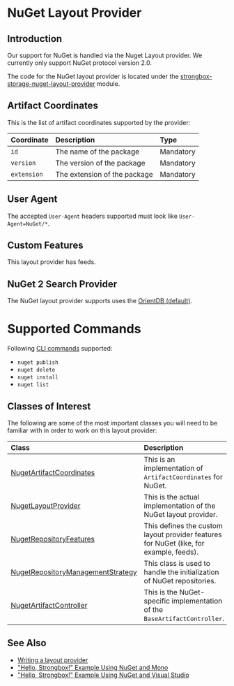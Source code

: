 # NuGet Layout Provider

## Introduction

Our support for NuGet is handled via the Nuget Layout provider.
We currently only support NuGet protocol version 2.0.  
  
The code for the NuGet layout provider is located under the [strongbox-storage-nuget-layout-provider] module.

## Artifact Coordinates

This is the list of artifact coordinates supported by the provider:

| Coordinate | Description | Type |
|:-----------|:------------|:-----|
| `id` | The name of the package | Mandatory |
| `version` | The version of the package | Mandatory |
| `extension` | The extension of the package | Mandatory |

## User Agent

The accepted `User-Agent` headers supported must look like `User-Agent=NuGet/*`.

## Custom Features

This layout provider has feeds.

## NuGet 2 Search Provider

The NuGet layout provider supports uses the [OrientDB (default)](../search-providers#orientdbsearchprovider).

# Supported Commands

Following [CLI commands](https://docs.microsoft.com/ru-ru/nuget/tools/nuget-exe-cli-reference#commands-and-applicability) supported:

- `nuget publish`
- `nuget delete`
- `nuget install`
- `nuget list`

## Classes of Interest

The following are some of the most important classes you will need to be familiar with in order to work on this layout provider:

| Class | Description |
|:-----------|:------------|
| [NugetArtifactCoordinates](https://github.com/strongbox/strongbox/blob/master/strongbox-storage/strongbox-storage-layout-providers/strongbox-storage-nuget-layout-provider/src/main/java/org/carlspring/strongbox/artifact/coordinates/NugetArtifactCoordinates.java) | This is an implementation of `ArtifactCoordinates` for NuGet. |
| [NugetLayoutProvider](https://github.com/strongbox/strongbox/blob/master/strongbox-storage/strongbox-storage-layout-providers/strongbox-storage-nuget-layout-provider/src/main/java/org/carlspring/strongbox/providers/layout/NugetLayoutProvider.java) | This is the actual implementation of the NuGet layout provider. |
| [NugetRepositoryFeatures](https://github.com/strongbox/strongbox/blob/master/strongbox-storage/strongbox-storage-layout-providers/strongbox-storage-nuget-layout-provider/src/main/java/org/carlspring/strongbox/repository/NugetRepositoryFeatures.java) | This defines the custom layout provider features for NuGet (like, for example, feeds). |
| [NugetRepositoryManagementStrategy](https://github.com/strongbox/strongbox/blob/master/strongbox-storage/strongbox-storage-layout-providers/strongbox-storage-nuget-layout-provider/src/main/java/org/carlspring/strongbox/repository/NugetRepositoryManagementStrategy.java) | This class is used to handle the initialization of NuGet repositories. |
| [NugetArtifactController](https://github.com/strongbox/strongbox/blob/master/strongbox-web-core/src/main/java/org/carlspring/strongbox/controllers/nuget/NugetArtifactController.java) | This is the NuGet-specific implementation of the `BaseArtifactController`. |

## See Also
* [Writing a layout provider]
* ["Hello, Strongbox!" Example Using NuGet and Mono](https://github.com/strongbox/strongbox-examples/tree/master/hello-strongbox-nuget-mono)
* ["Hello, Strongbox!" Example Using NuGet and Visual Studio](https://github.com/strongbox/strongbox-examples/tree/master/hello-strongbox-nuget-visual-studio)


[Writing a layout provider]: ./how-to-implement-your-own-repository-format.md
[strongbox-storage-nuget-layout-provider]: https://github.com/strongbox/strongbox/tree/master/strongbox-storage/strongbox-storage-layout-providers/strongbox-storage-nuget-layout-provider
[NugetArtifactCoordinates]: https://github.com/strongbox/strongbox/blob/master/strongbox-storage/strongbox-storage-layout-providers/strongbox-storage-nuget-layout-provider/src/main/java/org/carlspring/strongbox/artifact/coordinates/NugetArtifactCoordinates.java
[NugetLayoutProvider]: https://github.com/strongbox/strongbox/blob/master/strongbox-storage/strongbox-storage-layout-providers/strongbox-storage-nuget-layout-provider/src/main/java/org/carlspring/strongbox/providers/layout/NugetLayoutProvider.java
[NugetRepositoryFeatures]: https://github.com/strongbox/strongbox/blob/master/strongbox-storage/strongbox-storage-layout-providers/strongbox-storage-nuget-layout-provider/src/main/java/org/carlspring/strongbox/repository/NugetRepositoryFeatures.java
[NugetRepositoryManagementStrategy]: https://github.com/strongbox/strongbox/blob/master/strongbox-storage/strongbox-storage-layout-providers/strongbox-storage-nuget-layout-provider/src/main/java/org/carlspring/strongbox/repository/NugetRepositoryManagementStrategy.java
[NugetArtifactController]: https://github.com/strongbox/strongbox/blob/master/strongbox-web-core/src/main/java/org/carlspring/strongbox/controllers/nuget/NugetArtifactController.java
